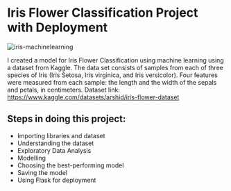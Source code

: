 # Iris Flower Classification Project with Deployment 
![iris-machinelearning](https://github.com/mrpaul017/Iris_Flower_Classification_Project/assets/145193843/26c0d0db-5841-42e2-86ca-dcbda54e1afe)

I created a model for Iris Flower Classification using machine learning using a dataset from Kaggle. The data set consists of samples from each of three species of Iris (Iris Setosa, Iris virginica, and Iris versicolor). 
Four features were measured from each sample: the length and the width of the sepals and petals, in centimeters.
Dataset link: https://www.kaggle.com/datasets/arshid/iris-flower-dataset

## Steps in doing this project:
- Importing libraries and dataset
- Understanding the dataset
- Exploratory Data Analysis
- Modelling
- Choosing the best-performing model
- Saving the model
- Using Flask for deployment
